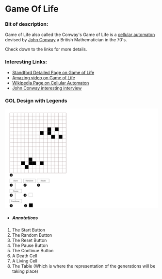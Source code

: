 # Game Of Life
### Bit of description:

Game of Life also called the Conway's Game of Life is a [cellular automaton][5] 
 devised by [John Conway][4] a British Mathematician in the 70's.
 
Check down to the links for more details.

### Interesting Links:

* [Standford Detailed Page on Game of Life][1]
* [Amazing video on Game of Life][3]
* [Wikipedia Page on Cellular Automaton][5]
* [John Conway interesting interview][6]

### GOL Design with Legends

![GOL Design](./design/gol_design.png)

* ##### Annotations
1. The Start Button
2. The Random Button
3. The Reset Button
4. The Pause Button
5. The Continue Button
6. A Death Cell
7. A Living Cell
8. The Table (Which is where the representation of the generations will be taking place)


[//]: # (Standford detailed page of Game of Life reference link)
[1]:http://web.stanford.edu/~cdebs/GameOfLife/

[//]: # (Conway Game of Life Wikipedia reference link)
[2]:https://en.wikipedia.org/wiki/Conway%27s_Game_of_Life

[//]: # (Amazing Youtube video on Game of Life simulation reference link)
[3]:https://www.youtube.com/watch?v=C2vgICfQawE

[//]: # (John Conway Wikipedia reference link)
[4]:https://en.wikipedia.org/wiki/John_Horton_Conway

[//]: # (Cellular automaton Wikipedia reference link)
[5]:https://en.wikipedia.org/wiki/Cellular_automaton

[//]: # (John Conway cool interview)
[6]:https://www.youtube.com/watch?v=E8kUJL04ELA
